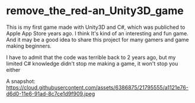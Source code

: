 # remove_the_red-an_Unity3D_game

This is my first game made with Unity3D and C#, which was publiched to Apple App Store years ago. I think It's kind of an interesting and fun game. And it may be a good idea to share this project for many gamers and game making beginners.

I have to admit that the code was terrible back to 2 years ago, but my limited C# knowledge didn't stop me making a game, it won't stop you either

A snapshot:
https://cloud.githubusercontent.com/assets/6386875/21795555/a1121e76-d6d0-11e6-91ad-8c7ce1d9f909.jpeg
